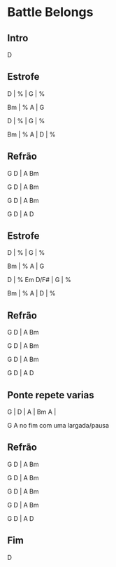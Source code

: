 # Battle Belongs


## Intro

D

## Estrofe

D | % | G | %

Bm | % A | G

D | % | G | %

Bm | % A | D | %

## Refrão

G D | A Bm 

G D | A Bm 

G D | A Bm 

G D | A D


## Estrofe

D | % | G | %

Bm | % A | G

D | % Em D/F# | G | %

Bm | % A | D | %

## Refrão

G D | A Bm 

G D | A Bm 

G D | A Bm 

G D | A D

## Ponte repete varias

G | D | A | Bm A |

G A no fim com uma largada/pausa

## Refrão

G D | A Bm 

G D | A Bm 

G D | A Bm 

G D | A Bm

G D | A D

## Fim 

D
